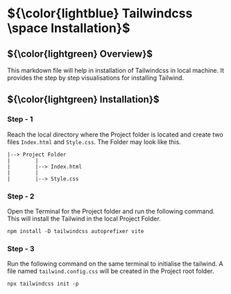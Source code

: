 # ${\color{lightblue} Tailwindcss \space Installation}$

## ${\color{lightgreen} Overview}$
This markdown file will help in installation of Tailwindcss in local machine. It provides the step by step visualisations for installing Tailwind.

## ${\color{lightgreen} Installation}$

### Step - 1
Reach the local directory where the Project folder is located and create two files `Index.html` and `Style.css`. The Folder may look like this.

    |--> Project Folder
    |        |
    |        |--> Index.html
    |        |
    |        |--> Style.css

### Step - 2
Open the Terminal for the Project folder and run the following command. This will install the Tailwind in the local Project Folder.

    npm install -D tailwindcss autoprefixer vite

### Step - 3
Run the following command on the same terminal to initialise the tailwind. A file named `tailwind.config.css` will be created in the Project root folder.
    
    npx tailwindcss init -p
